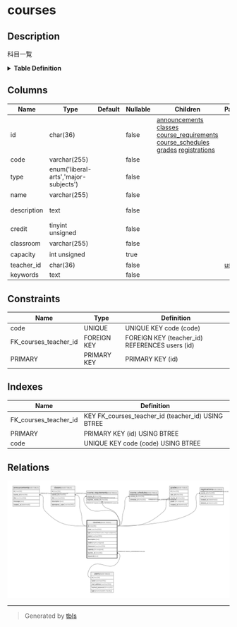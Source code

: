 # courses

## Description

科目一覧

<details>
<summary><strong>Table Definition</strong></summary>

```sql
CREATE TABLE `courses` (
  `id` char(36) COLLATE utf8mb4_bin NOT NULL,
  `code` varchar(255) COLLATE utf8mb4_bin NOT NULL,
  `type` enum('liberal-arts','major-subjects') COLLATE utf8mb4_bin NOT NULL,
  `name` varchar(255) COLLATE utf8mb4_bin NOT NULL,
  `description` text COLLATE utf8mb4_bin NOT NULL,
  `credit` tinyint unsigned NOT NULL,
  `classroom` varchar(255) COLLATE utf8mb4_bin NOT NULL,
  `capacity` int unsigned DEFAULT NULL,
  `teacher_id` char(36) COLLATE utf8mb4_bin NOT NULL,
  `keywords` text COLLATE utf8mb4_bin NOT NULL,
  PRIMARY KEY (`id`),
  UNIQUE KEY `code` (`code`),
  KEY `FK_courses_teacher_id` (`teacher_id`),
  CONSTRAINT `FK_courses_teacher_id` FOREIGN KEY (`teacher_id`) REFERENCES `users` (`id`)
) ENGINE=InnoDB DEFAULT CHARSET=utf8mb4 COLLATE=utf8mb4_bin
```

</details>

## Columns

| Name        | Type                                  | Default | Nullable | Children                                                                                                                                                                                            | Parents           | Comment    |
| ----------- | ------------------------------------- | ------- | -------- | --------------------------------------------------------------------------------------------------------------------------------------------------------------------------------------------------- | ----------------- | ---------- |
| id          | char(36)                              |         | false    | [announcements](announcements.md) [classes](classes.md) [course_requirements](course_requirements.md) [course_schedules](course_schedules.md) [grades](grades.md) [registrations](registrations.md) |                   |            |
| code        | varchar(255)                          |         | false    |                                                                                                                                                                                                     |                   |            |
| type        | enum('liberal-arts','major-subjects') |         | false    |                                                                                                                                                                                                     |                   |            |
| name        | varchar(255)                          |         | false    |                                                                                                                                                                                                     |                   | 科目名        |
| description | text                                  |         | false    |                                                                                                                                                                                                     |                   | 科目の説明      |
| credit      | tinyint unsigned                      |         | false    |                                                                                                                                                                                                     |                   | 単位数        |
| classroom   | varchar(255)                          |         | false    |                                                                                                                                                                                                     |                   | 開講場所       |
| capacity    | int unsigned                          |         | true     |                                                                                                                                                                                                     |                   | 履修定員       |
| teacher_id  | char(36)                              |         | false    |                                                                                                                                                                                                     | [users](users.md) |            |
| keywords    | text                                  |         | false    |                                                                                                                                                                                                     |                   |            |

## Constraints

| Name                  | Type        | Definition                                     |
| --------------------- | ----------- | ---------------------------------------------- |
| code                  | UNIQUE      | UNIQUE KEY code (code)                         |
| FK_courses_teacher_id | FOREIGN KEY | FOREIGN KEY (teacher_id) REFERENCES users (id) |
| PRIMARY               | PRIMARY KEY | PRIMARY KEY (id)                               |

## Indexes

| Name                  | Definition                                         |
| --------------------- | -------------------------------------------------- |
| FK_courses_teacher_id | KEY FK_courses_teacher_id (teacher_id) USING BTREE |
| PRIMARY               | PRIMARY KEY (id) USING BTREE                       |
| code                  | UNIQUE KEY code (code) USING BTREE                 |

## Relations

![er](courses.svg)

---

> Generated by [tbls](https://github.com/k1LoW/tbls)
